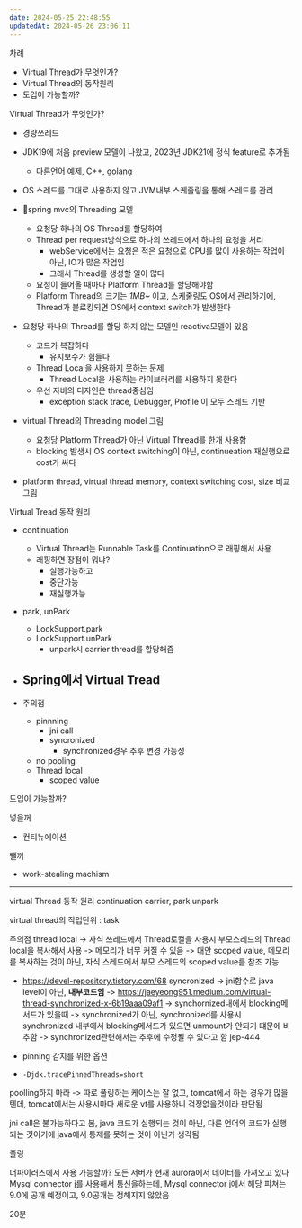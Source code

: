 ```yaml
---
date: 2024-05-25 22:48:55
updatedAt: 2024-05-26 23:06:11
---
```

차례
- Virtual Thread가 무엇인가?
- Virtual Thread의 동작원리
- 도입이 가능할까?

Virtual Thread가 무엇인가?
- 경량쓰레드
- JDK19에 처음 preview 모델이 나왔고, 2023년 JDK21에 정식 feature로 추가됨
	- 다른언어 예제, C++, golang
- OS 스레드를 그대로 사용하지 않고 JVM내부 스케줄링을 통해 스레드를 관리

- spring mvc의 Threading 모델
	- 요청당 하나의 OS Thread를 할당하여 
	- Thread per request방식으로 하나의 쓰레드에서 하나의 요청을 처리
		- webService에서는 요청은 적은 요청으로 CPU를 많이 사용하는 작업이 아닌, IO가 많은 작업임
		- 그래서 Thread를 생성할 일이 많다
	- 요청이 들어올 때마다 Platform Thread를 할당해야함
	- Platform Thread의 크기는 *1MB~* 이고, 스케줄링도 OS에서 관리하기에, Thread가 블로킹되면 OS에서 context switch가 발생한다

- 요청당 하나의 Thread를 할당 하지 않는 모델인 reactiva모델이 있음
	- 코드가 복잡하다
		- 유지보수가 힘들다
	- Thread Local을 사용하지 못하는 문제
		- Thread Local을 사용하는 라이브러리를 사용하지 못한다
	- 우선 자바의 디자인은 thread중심임
		- exception stack trace, Debugger, Profile 이 모두 스레드 기반

- virtual Thread의 Threading model 그림
	- 요청당 Platform Thread가 아닌 Virtual Thread를 한개 사용함
	- blocking 발생시 OS context switching이 아닌, continueation 재실행으로 cost가 싸다

- platform thread, virtual thread memory, context switching cost, size 비교 그림


Virtual Tread 동작 원리
- continuation
	- Virtual Thread는 Runnable Task를 Continuation으로 래핑해서 사용
	- 래핑하면 장점이 뭐냐?
		- 실행가능하고
		- 중단가능
		- 재실행가능
- park, unPark
	- LockSupport.park
	- LockSupport.unPark
		- unpark시 carrier thread를 할당해줌

- Spring에서 Virtual Tread
	-   
- 주의점
	- pinnning
		- jni call
		- syncronized
			- synchronized경우 추후 변경 가능성
	- no pooling 
	- Thread local
		- scoped value

도입이 가능할까?



넣을꺼
- 컨티뉴에이션

뺄꺼
- work-stealing machism

---

virtual Thread 동작 원리
continuation
carrier, 
park unpark

virtual thread의 작업단위 : task

주의점
thread local
-> 자식 쓰레드에서 Thread로컬을 사용시 부모스레드의 Thread local을 복사해서 사용
-> 메모리가 너무 커질 수 있음
-> 대안 scoped value, 메모리를 복사하는 것이 아닌, 자식 스레드에서 부모 스레드의 scoped value를 참조 가능
- https://devel-repository.tistory.com/68
syncronized
-> jni함수로 java level이 아닌, **내부코드임**
-> https://jaeyeong951.medium.com/virtual-thread-synchronized-x-6b19aaa09af1
-> synchornized내에서 blocking메서드가 있을때
-> synchronized가 아닌, synchronized를 사용시 synchronized 내부에서 blocking메서드가 있으면 unmount가 안되기 떄문에 비추함
-> synchronized관련해서는 추후에 수정될 수 있다고 함 jep-444

- pinning 감지를 위한 옵션
- `-Djdk.tracePinnedThreads=short`


poolling하지 마라
-> 따로 풀링하는 케이스는 잘 없고, tomcat에서 하는 경우가 많을텐데, tomcat에서는 사용시마다 새로운 vt를 사용하니 걱정없을것이라 판단됨

jni call은 불가능하다고 봄, java 코드가 실행되는 것이 아닌, 다른 언어의 코드가 실행되는 것이기에 java에서 통제를 못하는 것이 아닌가 생각됨


풀링

더파이러츠에서 사용 가능할까?
모든 서버가 현재 aurora에서 데이터를 가져오고 있다
Mysql connector j를 사용해서 통신을하는데, Mysql connector j에서 해당 피쳐는 9.0에 공개 예정이고, 9.0공개는 정해지지 않았음







20분
